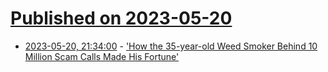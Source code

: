 # [Published on 2023-05-20](index.md)

* [2023-05-20, 21:34:00](https://news.slashdot.org/story/23/05/20/2045248/how-the-35-year-old-weed-smoker-behind-10-million-scam-calls-made-his-fortune?utm_source=rss1.0mainlinkanon&utm_medium=feed) - ['How the 35-year-old Weed Smoker Behind 10 Million Scam Calls Made His Fortune'](https://news.slashdot.org/story/23/05/20/2045248/how-the-35-year-old-weed-smoker-behind-10-million-scam-calls-made-his-fortune?utm_source=rss1.0mainlinkanon&utm_medium=feed)
